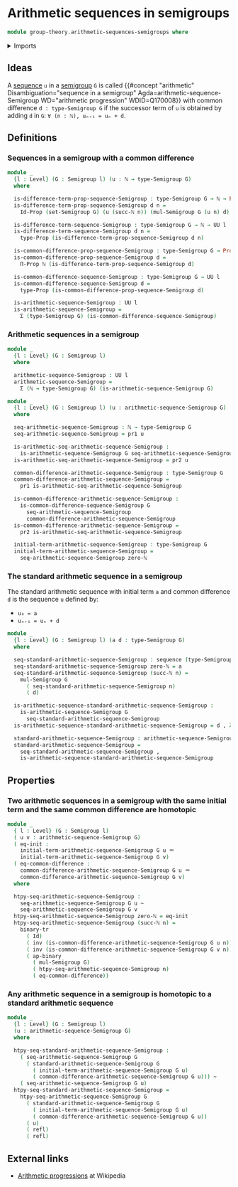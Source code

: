 # Arithmetic sequences in semigroups

```agda
module group-theory.arithmetic-sequences-semigroups where
```

<details><summary>Imports</summary>

```agda
open import elementary-number-theory.natural-numbers

open import foundation.action-on-identifications-binary-functions
open import foundation.action-on-identifications-functions
open import foundation.binary-transport
open import foundation.dependent-pair-types
open import foundation.homotopies
open import foundation.identity-types
open import foundation.propositions
open import foundation.sequences
open import foundation.sets
open import foundation.universe-levels

open import group-theory.semigroups
```

</details>

## Ideas

A [sequence](foundation.sequences.md) `u` in a
[semigroup](group-theory.semigroups.md) `G` is called
{{#concept "arithmetic" Disambiguation="sequence in a semigroup" Agda=arithmetic-sequence-Semigroup WD="arithmetic progression" WDID=Q170008}}
with common difference `d : type-Semigroup G` if the successor term of `u` is
obtained by adding `d` in `G`: `∀ (n : ℕ), uₙ₊₁ = uₙ + d`.

## Definitions

### Sequences in a semigroup with a common difference

```agda
module _
  {l : Level} (G : Semigroup l) (u : ℕ → type-Semigroup G)
  where

  is-difference-term-prop-sequence-Semigroup : type-Semigroup G → ℕ → Prop l
  is-difference-term-prop-sequence-Semigroup d n =
    Id-Prop (set-Semigroup G) (u (succ-ℕ n)) (mul-Semigroup G (u n) d)

  is-difference-term-sequence-Semigroup : type-Semigroup G → ℕ → UU l
  is-difference-term-sequence-Semigroup d n =
    type-Prop (is-difference-term-prop-sequence-Semigroup d n)

  is-common-difference-prop-sequence-Semigroup : type-Semigroup G → Prop l
  is-common-difference-prop-sequence-Semigroup d =
    Π-Prop ℕ (is-difference-term-prop-sequence-Semigroup d)

  is-common-difference-sequence-Semigroup : type-Semigroup G → UU l
  is-common-difference-sequence-Semigroup d =
    type-Prop (is-common-difference-prop-sequence-Semigroup d)

  is-arithmetic-sequence-Semigroup : UU l
  is-arithmetic-sequence-Semigroup =
    Σ (type-Semigroup G) (is-common-difference-sequence-Semigroup)
```

### Arithmetic sequences in a semigroup

```agda
module _
  {l : Level} (G : Semigroup l)
  where

  arithmetic-sequence-Semigroup : UU l
  arithmetic-sequence-Semigroup =
    Σ (ℕ → type-Semigroup G) (is-arithmetic-sequence-Semigroup G)

module _
  {l : Level} (G : Semigroup l) (u : arithmetic-sequence-Semigroup G)
  where

  seq-arithmetic-sequence-Semigroup : ℕ → type-Semigroup G
  seq-arithmetic-sequence-Semigroup = pr1 u

  is-arithmetic-seq-arithmetic-sequence-Semigroup :
    is-arithmetic-sequence-Semigroup G seq-arithmetic-sequence-Semigroup
  is-arithmetic-seq-arithmetic-sequence-Semigroup = pr2 u

  common-difference-arithmetic-sequence-Semigroup : type-Semigroup G
  common-difference-arithmetic-sequence-Semigroup =
    pr1 is-arithmetic-seq-arithmetic-sequence-Semigroup

  is-common-difference-arithmetic-sequence-Semigroup :
    is-common-difference-sequence-Semigroup G
      seq-arithmetic-sequence-Semigroup
      common-difference-arithmetic-sequence-Semigroup
  is-common-difference-arithmetic-sequence-Semigroup =
    pr2 is-arithmetic-seq-arithmetic-sequence-Semigroup

  initial-term-arithmetic-sequence-Semigroup : type-Semigroup G
  initial-term-arithmetic-sequence-Semigroup =
    seq-arithmetic-sequence-Semigroup zero-ℕ
```

### The standard arithmetic sequence in a semigroup

The standard arithmetic sequence with initial term `a` and common difference `d`
is the sequence `u` defined by:

- `u₀ = a`
- `uₙ₊₁ = uₙ + d`

```agda
module _
  {l : Level} (G : Semigroup l) (a d : type-Semigroup G)
  where

  seq-standard-arithmetic-sequence-Semigroup : sequence (type-Semigroup G)
  seq-standard-arithmetic-sequence-Semigroup zero-ℕ = a
  seq-standard-arithmetic-sequence-Semigroup (succ-ℕ n) =
    mul-Semigroup G
      ( seq-standard-arithmetic-sequence-Semigroup n)
      ( d)

  is-arithmetic-sequence-standard-arithmetic-sequence-Semigroup :
    is-arithmetic-sequence-Semigroup G
      seq-standard-arithmetic-sequence-Semigroup
  is-arithmetic-sequence-standard-arithmetic-sequence-Semigroup = d , λ n → refl

  standard-arithmetic-sequence-Semigroup : arithmetic-sequence-Semigroup G
  standard-arithmetic-sequence-Semigroup =
    seq-standard-arithmetic-sequence-Semigroup ,
    is-arithmetic-sequence-standard-arithmetic-sequence-Semigroup
```

## Properties

### Two arithmetic sequences in a semigroup with the same initial term and the same common difference are homotopic

```agda
module _
  { l : Level} (G : Semigroup l)
  ( u v : arithmetic-sequence-Semigroup G)
  ( eq-init :
    initial-term-arithmetic-sequence-Semigroup G u ＝
    initial-term-arithmetic-sequence-Semigroup G v)
  ( eq-common-difference :
    common-difference-arithmetic-sequence-Semigroup G u ＝
    common-difference-arithmetic-sequence-Semigroup G v)
  where

  htpy-seq-arithmetic-sequence-Semigroup :
    seq-arithmetic-sequence-Semigroup G u ~
    seq-arithmetic-sequence-Semigroup G v
  htpy-seq-arithmetic-sequence-Semigroup zero-ℕ = eq-init
  htpy-seq-arithmetic-sequence-Semigroup (succ-ℕ n) =
    binary-tr
      ( Id)
      ( inv (is-common-difference-arithmetic-sequence-Semigroup G u n))
      ( inv (is-common-difference-arithmetic-sequence-Semigroup G v n))
      ( ap-binary
        ( mul-Semigroup G)
        ( htpy-seq-arithmetic-sequence-Semigroup n)
        ( eq-common-difference))
```

### Any arithmetic sequence in a semigroup is homotopic to a standard arithmetic sequence

```agda
module _
  {l : Level} (G : Semigroup l)
  (u : arithmetic-sequence-Semigroup G)
  where

  htpy-seq-standard-arithmetic-sequence-Semigroup :
    ( seq-arithmetic-sequence-Semigroup G
      ( standard-arithmetic-sequence-Semigroup G
        ( initial-term-arithmetic-sequence-Semigroup G u)
        ( common-difference-arithmetic-sequence-Semigroup G u))) ~
    ( seq-arithmetic-sequence-Semigroup G u)
  htpy-seq-standard-arithmetic-sequence-Semigroup =
    htpy-seq-arithmetic-sequence-Semigroup G
      ( standard-arithmetic-sequence-Semigroup G
        ( initial-term-arithmetic-sequence-Semigroup G u)
        ( common-difference-arithmetic-sequence-Semigroup G u))
      ( u)
      ( refl)
      ( refl)
```

## External links

- [Arithmetic progressions](https://en.wikipedia.org/wiki/Arithmetic_progression)
  at Wikipedia
